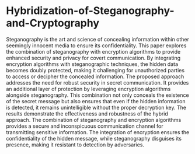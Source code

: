 # Hybridization-of-Steganography-and-Cryptography

Steganography is the art and science of concealing information within other
seemingly innocent media to ensure its confidentiality. This paper explores the
combination of steganography with encryption algorithms to provide enhanced
security and privacy for covert communication. By integrating encryption
algorithms with steganographic techniques, the hidden data becomes doubly
protected, making it challenging for unauthorized parties to access or decipher the
concealed information.
 The proposed approach addresses the need for robust security in secret
communication. It provides an additional layer of protection by leveraging
encryption algorithms alongside steganography. This combination not only
conceals the existence of the secret message but also ensures that even if the
hidden information is detected, it remains unintelligible without the proper
decryption key.
 The results demonstrate the effectiveness and robustness of the hybrid
approach. The combination of steganography and encryption algorithms provides
a secure and inconspicuous communication channel for transmitting sensitive
information. The integration of encryption ensures the confidentiality of the hidden
message, while steganography disguises its presence, making it resistant to
detection by adversaries.
